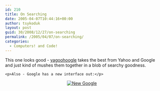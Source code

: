 ```yaml
---
id: 210
title: On Searching
date: 2005-04-07T10:44:16+00:00
author: tsykoduk
layout: post
guid: 30/2008/12/27/on-searching
permalink: /2005/04/07/on-searching/
categories:
  - Computers! and Code!
---
```

<p>This one looks good - <a href="http://yagoohoogle.com">yagoohoogle</a> takes the best from Yahoo and Google and just kind of mushes them together in a blob of searchy goodness.</p>


	<p>Also - Google has a new interface out:</p>


<center><a href="http://photos4.flickr.com/8728285_446acbbccb_o.jpg"><img src="http://photos4.flickr.com/8728285_446acbbccb_t.jpg" alt="New Google" /></a></center><center>

</center>